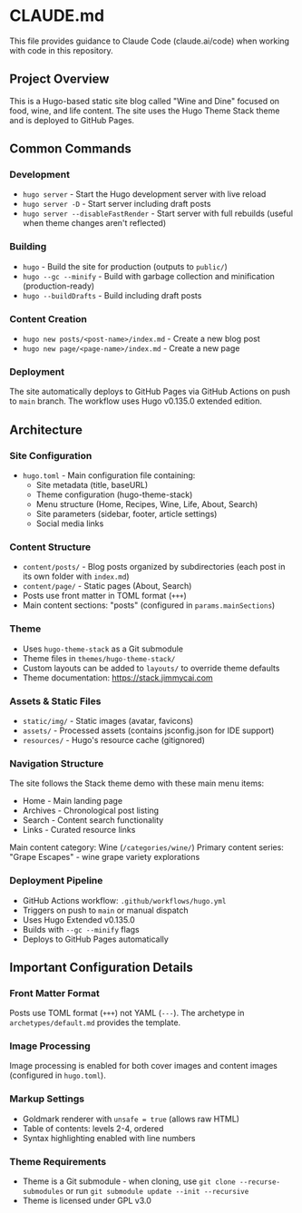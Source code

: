 # CLAUDE.md

This file provides guidance to Claude Code (claude.ai/code) when working with code in this repository.

## Project Overview

This is a Hugo-based static site blog called "Wine and Dine" focused on food, wine, and life content. The site uses the Hugo Theme Stack theme and is deployed to GitHub Pages.

## Common Commands

### Development
- `hugo server` - Start the Hugo development server with live reload
- `hugo server -D` - Start server including draft posts
- `hugo server --disableFastRender` - Start server with full rebuilds (useful when theme changes aren't reflected)

### Building
- `hugo` - Build the site for production (outputs to `public/`)
- `hugo --gc --minify` - Build with garbage collection and minification (production-ready)
- `hugo --buildDrafts` - Build including draft posts

### Content Creation
- `hugo new posts/<post-name>/index.md` - Create a new blog post
- `hugo new page/<page-name>/index.md` - Create a new page

### Deployment
The site automatically deploys to GitHub Pages via GitHub Actions on push to `main` branch. The workflow uses Hugo v0.135.0 extended edition.

## Architecture

### Site Configuration
- `hugo.toml` - Main configuration file containing:
  - Site metadata (title, baseURL)
  - Theme configuration (hugo-theme-stack)
  - Menu structure (Home, Recipes, Wine, Life, About, Search)
  - Site parameters (sidebar, footer, article settings)
  - Social media links

### Content Structure
- `content/posts/` - Blog posts organized by subdirectories (each post in its own folder with `index.md`)
- `content/page/` - Static pages (About, Search)
- Posts use front matter in TOML format (`+++`)
- Main content sections: "posts" (configured in `params.mainSections`)

### Theme
- Uses `hugo-theme-stack` as a Git submodule
- Theme files in `themes/hugo-theme-stack/`
- Custom layouts can be added to `layouts/` to override theme defaults
- Theme documentation: https://stack.jimmycai.com

### Assets & Static Files
- `static/img/` - Static images (avatar, favicons)
- `assets/` - Processed assets (contains jsconfig.json for IDE support)
- `resources/` - Hugo's resource cache (gitignored)

### Navigation Structure
The site follows the Stack theme demo with these main menu items:
- Home - Main landing page
- Archives - Chronological post listing
- Search - Content search functionality
- Links - Curated resource links

Main content category: Wine (`/categories/wine/`)
Primary content series: "Grape Escapes" - wine grape variety explorations

### Deployment Pipeline
- GitHub Actions workflow: `.github/workflows/hugo.yml`
- Triggers on push to `main` or manual dispatch
- Uses Hugo Extended v0.135.0
- Builds with `--gc --minify` flags
- Deploys to GitHub Pages automatically

## Important Configuration Details

### Front Matter Format
Posts use TOML format (`+++`) not YAML (`---`). The archetype in `archetypes/default.md` provides the template.

### Image Processing
Image processing is enabled for both cover images and content images (configured in `hugo.toml`).

### Markup Settings
- Goldmark renderer with `unsafe = true` (allows raw HTML)
- Table of contents: levels 2-4, ordered
- Syntax highlighting enabled with line numbers

### Theme Requirements
- Theme is a Git submodule - when cloning, use `git clone --recurse-submodules` or run `git submodule update --init --recursive`
- Theme is licensed under GPL v3.0
